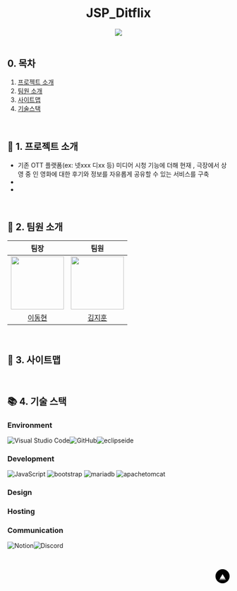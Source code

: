 <div id="top"></div>

<div align='center'>
<h1><b>JSP_Ditflix</b></h1>
<img src="https://img.shields.io/badge/프로젝트 기간-2025.04.03~2025.00.00-blue?style=flat&logo=&logoColor=white" />
</div>

<br>

## 0. 목차

1.  [프로젝트 소개](#1)
2.  [팀원 소개](#2)
3.  [사이트맵](#3)
4.  [기술스택](#4)

<br>

## <span id="1">🏃 1. 프로젝트 소개</span>
- 기존 OTT 플랫폼(ex: 넷xxx 디xx 등) 미디어 시청 기능에 더해 현재 , 극장에서 상영 중 인 영화에 대한 후기와 정보를 자유롭게 공유할 수 있는 서비스를 구축
- 
- 
<br>


## <span id="2">🏃 2. 팀원 소개</span>

<div align="center">

| 팀장 | 팀원 |
| :---: | :---: |
| <img src="https://github.com/sam3319.png" width="120px"/> | <img src="https://github.com/jihun5914.png" width="120px"/> |
| [이동현](https://github.com/sam3319) | [김지훈](https://github.com/jihun5914) |

</div>
<br>

## <span id="3">🏃 3. 사이트맵</span>

<br>

## <span id="4">📚 4. 기술 스택</span>

### Environment

![Visual Studio Code](https://img.shields.io/badge/Visual%20Studio%20Code-0078d7.svg?style=for-the-badge&logo=visual-studio-code&logoColor=white)![GitHub](https://img.shields.io/badge/github-%23121011.svg?style=for-the-badge&logo=github&logoColor=white)<img alt="eclipseide" src="https://img.shields.io/badge/eclipseide-2C2255.svg?&style=for-the-badge&logo=eclipseide&logoColor=black"/>


### Development

![JavaScript](https://img.shields.io/badge/javascript-%23323330.svg?style=for-the-badge&logo=javascript&logoColor=%23F7DF1E)
<img alt="bootstrap" src="https://img.shields.io/badge/bootstrap-7952B3.svg?&style=for-the-badge&logo=bootstrap&logoColor=white"/>
<img alt="mariadb" src="https://img.shields.io/badge/mariadb-003545.svg?&style=for-the-badge&logo=mariadb&logoColor=white"/>
<img alt="apachetomcat" src="https://img.shields.io/badge/apachetomcat-F8DC75.svg?&style=for-the-badge&logo=apachetomcat&logoColor=white"/>


### Design



### Hosting



### Communication

![Notion](https://img.shields.io/badge/Notion-%23000000.svg?style=for-the-badge&logo=notion&logoColor=white)![Discord](https://img.shields.io/badge/Discord-2D8CFF?style=for-the-badge&logo=Discord&logoColor=white)

<br>

<!-- Top Button -->
<p style='background: black; width: 32px; height: 32px; border-radius: 50%; display: flex; justify-content: center; align-items: center; margin-left: auto;'><a href="#top" style='color: white; '>▲</a></p>

<br>
